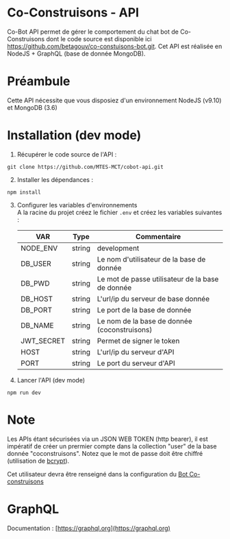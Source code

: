 # Co-Construisons - API

Co-Bot API permet de gérer le comportement du chat bot de Co-Construisons dont le code source est disponible ici https://github.com/betagouv/co-constuisons-bot.git.
Cet API est réalisée en NodeJS + GraphQL (base de donnée MongoDB).

# Préambule

Cette API nécessite que vous disposiez d'un environnement NodeJS (v9.10) et MongoDB (3.6)

# Installation (dev mode)

1. Récupérer le code source de l'API :
```
git clone https://github.com/MTES-MCT/cobot-api.git
```

2. Installer les dépendances :
```
npm install
```

3. Configurer les variables d'environnements  
A la racine du projet créez le fichier ```.env``` et créez les variables suivantes :

	| VAR                     | Type           | Commentaire                                                             			|
	| ----------------------- |----------------| -----------------------------------------------------------------------------|
	| NODE_ENV        				| string         | development|production																									 			|
	| DB_USER                 | string         | Le nom d'utilisateur de la base de donnée                                    |
	| DB_PWD                  | string         | Le mot de passe utilisateur de la base de donnée                             |
	| DB_HOST                 | string         | L'url/ip du serveur de base donnée                                           |
	| DB_PORT 				        | string         | Le port de la base de donnée                                                 |
	| DB_NAME                 | string         | Le nom de la base de donnée (coconstruisons)                                 |
	| JWT_SECRET              | string         | Permet de signer le token                                                    |
	| HOST                    | string         | L'url/ip du serveur d'API                     			                          |
    | PORT                    | string         | Le port du serveur d'API                     			                          |


4. Lancer l'API (dev mode)

```
npm run dev
```

# Note
Les APIs étant sécurisées via un JSON WEB TOKEN (http bearer), il est impératif de créer un prermier compte dans la collection "user" de la base donnée "coconstruisons". Notez que le mot de passe doit être chiffré (utilisation de [bcrypt](https://www.npmjs.com/package/bcrypt])).

Cet utilisateur devra être renseigné dans la configuration du [Bot Co-construisons](https://github.com/MTES-MCT/co-constuisons-bot.git)

# GraphQL
Documentation : [https://graphql.org](https://graphql.org)

